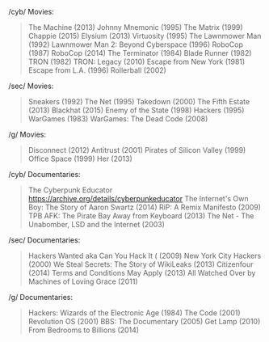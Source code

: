 /cyb/ Movies:
>The Machine (2013)
>Johnny Mnemonic (1995)
>The Matrix (1999)
>Chappie (2015)
>Elysium (2013)
>Virtuosity (1995)
>The Lawnmower Man (1992)
>Lawnmower Man 2: Beyond Cyberspace (1996)
>RoboCop (1987)
>RoboCop (2014)
>The Terminator (1984)
>Blade Runner (1982)
>TRON (1982)
>TRON: Legacy (2010)
>Escape from New York (1981)
>Escape from L.A. (1996)
>Rollerball (2002)

/sec/ Movies:
>Sneakers (1992)
>The Net (1995)
>Takedown (2000)
>The Fifth Estate (2013)
>Blackhat (2015)
>Enemy of the State (1998)
>Hackers (1995)
>WarGames (1983)
>WarGames: The Dead Code (2008)

/g/ Movies:
>Disconnect (2012)
>Antitrust (2001)
>Pirates of Silicon Valley (1999)
>Office Space (1999)
>Her (2013)

/cyb/ Documentaries:
>The Cyberpunk Educator https://archive.org/details/cyberpunkeducator
>The Internet's Own Boy: The Story of Aaron Swartz (2014)
>RiP: A Remix Manifesto (2009)
>TPB AFK: The Pirate Bay Away from Keyboard (2013)
>The Net - The Unabomber, LSD and the Internet  (2003)

/sec/ Documentaries:
>Hackers Wanted aka Can You Hack It ( (2009)
>New York City Hackers (2000)
>We Steal Secrets: The Story of WikiLeaks (2013)
>Citizenfour (2014)
>Terms and Conditions May Apply (2013)
>All Watched Over by Machines of Loving Grace (2011)

/g/ Documentaries:
>Hackers: Wizards of the Electronic Age (1984)
>The Code (2001)
>Revolution OS (2001)
>BBS: The Documentary (2005)
>Get Lamp (2010)
>From Bedrooms to Billions (2014)
